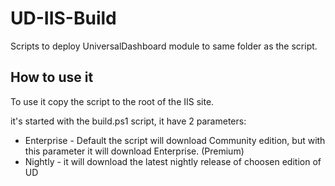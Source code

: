 # UD-IIS-Build
Scripts to deploy UniversalDashboard module to same folder as the script.

## How to use it

To use it copy the script to the root of the IIS site.

it's started with the build.ps1 script, it have 2 parameters:
- Enterprise - Default the script will download Community edition, but with this parameter it will download Enterprise. (Premium)
- Nightly - it will download the latest nightly release of choosen edition of UD

